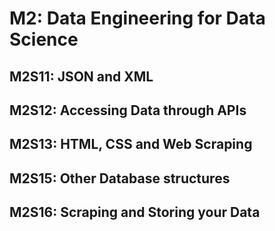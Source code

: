 # M2: Data Engineering for Data Science

## M2S11: JSON and XML



## M2S12: Accessing Data through APIs



## M2S13: HTML, CSS and Web Scraping



## M2S15: Other Database structures



## M2S16: Scraping and Storing your Data
